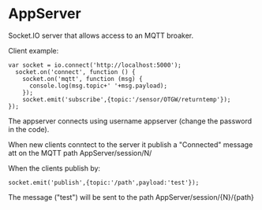 AppServer
===========

Socket.IO server that allows access to an MQTT broaker. 

Client example:

    var socket = io.connect('http://localhost:5000');
      socket.on('connect', function () {
        socket.on('mqtt', function (msg) {
          console.log(msg.topic+' '+msg.payload);
        });
        socket.emit('subscribe',{topic:'/sensor/OTGW/returntemp'});
    }); 

 

The appserver connects using username appserver (change the password in the code).

When new clients conntect to the server it publish a "Connected" message att on the MQTT path AppServer/session/N/

When the clients publish by:

    socket.emit('publish',{topic:'/path',payload:'test'});

The message ("test") will be sent to the path AppServer/session/{N}/{path} 


